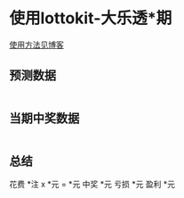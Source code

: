 ﻿
# 使用lottokit-大乐透*期

[使用方法见博客](#https://blog.csdn.net/NickDeCodes/article/details/137777360)

## 预测数据
```txt

```

## 当期中奖数据
```txt

```

## 总结
花费 *注 x *元 = *元
中奖 *元
亏损 *元
盈利 *元
